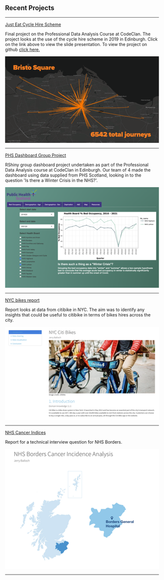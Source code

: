 ## Recent Projects

---

[Just Eat Cycle Hire Scheme](/pdf/just_eat_bikes.pdf)
<p>
Final project on the Professional Data Analysis Course at CodeClan. The project looks at the use of the cycle hire scheme in 2019 in Edinburgh. Click on the link above to view the slide presentation. To view the project on github <a href="https://github.com/jb74cc/final_project">click here.</a>
</p>
<a href="https://github.com/jb74cc/final_project"><img src="images/4.png?raw=true"/></a>

---

[PHS Dashboard Group Project](https://jb74cc.shinyapps.io/rshiny_dashboard_project/)
<p>
RShiny group dashboard project undertaken as part of the Professional Data Analysis course
  at CodeClan in Edinburgh. Our team of 4 made the dashboard using data supplied from PHS Scotland,
  looking in to the question 'Is there a Winter Crisis in the NHS?'.
</p>
<a href="https://jb74cc.shinyapps.io/rshiny_dashboard_project/"><img src="images/phs.png?raw=true"/></a>

---

[NYC bikes report](/html/nyc_bikes.html)
<p>
Report looks at data from citibike in NYC.
  The aim was to identify any insights that could be useful to
  citibike in terms of bikes hires across the city.
</p>
<a href="html/nyc_bikes.html"><img src="images/nyc.png?raw=true"/></a>

---

[NHS Cancer Indices](/html/borders_cancer.html)
<p>
Report for a technical interview question for NHS Borders.
</p>
<a href="html/borders_cancer.html"><img src="images/borders.png?raw=true"/></a>

---
